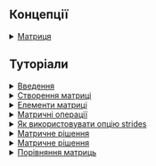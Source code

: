 ## Концепції

<details>
  <summary><a href="./concept/Matrix.md">
    Матриця
  </a></summary>
    Вектор або множина векторів, що інтерпретується як матриця.
</details>

## Туторіали

<details>
  <summary><a href="./tutorial/Introduction.md">
    Введення
  </a></summary>
    В даній статті виконується огляд концепції матриці та його форматів задання.
</details>

<details>
  <summary><a href="./tutorial/MatrixCreation.md">
    Створення матриці
  </a></summary>
    Описуються способи створення матриці.
</details>

<details>
  <summary><a href="./tutorial/MatrixElements.md">
    Елементи матриці
  </a></summary>
    Як отримати рядок, колонку, елемент, скаляр чи підматрицю певної матриці.
</details>

<details>
  <summary><a href="./tutorial/MatrixOperations.md">
    Матричні операції
  </a></summary>
    Виконується огляд способів оперування матрицями.
</details>

<details>
  <summary><a href="./tutorial/OptionStrides.md">
    Як використовувати опцію strides
  </a></summary>
    Як використати опцію <code>stride</code> для інтерпретації буфера в матрицю.
</details>

<details>
  <summary><a href="./tutorial/Solve.md">
    Матричне рішення
  </a></summary>
    Розглядаються рішення математичних задач матричним способом.
</details>

<details>
  <summary><a href="./tutorial/Solve.md">
    Матричне рішення
  </a></summary>
    Розглядаються засоби для рішення систем лінійних рівнянь.
</details>

<details>
  <summary><a href="./tutorial/MatrixComparison.md">
    Порівняння матриць
  </a></summary>
    Описуються способи і правила порівняння матриць.
</details>
